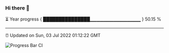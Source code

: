 ### Hi there 👋

⏳ Year progress { ███████████████▁▁▁▁▁▁▁▁▁▁▁▁▁▁▁ } 50.15 %

---

⏰ Updated on Sun, 03 Jul 2022 01:12:22 GMT

![Progress Bar CI](https://github.com/liununu/liununu/workflows/Progress%20Bar%20CI/badge.svg)
